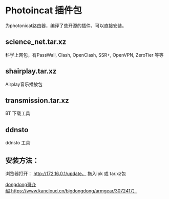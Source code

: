 # Photoincat 插件包

为photonicat路由器，编译了些开源的插件，可以直接安装。


## science_net.tar.xz
科学上网包，有PassWall, Clash, OpenClash, SSR+, OpenVPN, ZeroTier 等等


## shairplay.tar.xz
Airplay音乐播放包


## transmission.tar.xz
BT 下载工具

## ddnsto
ddnsto 工具

## 安装方法：
浏览器打开： http://172.16.0.1/update， 拖入ipk 或 tar.xz包

[dongdong哥介绍](https://duckduckgo.com).https://www.kancloud.cn/bigdongdong/armgear/3072417）
